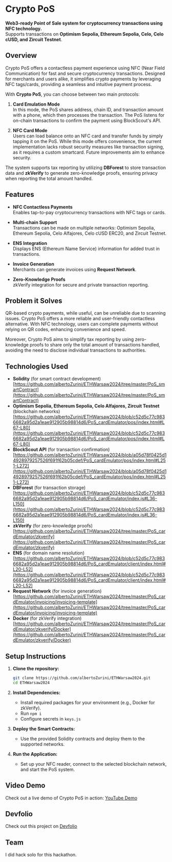 # Crypto PoS

**Web3-ready Point of Sale system for cryptocurrency transactions using NFC technology.**  
Supports transactions on **Optimism Sepolia, Ethereum Sepolia, Celo, Celo cUSD, and Zircuit Testnet**.

## Overview

Crypto PoS offers a contactless payment experience using NFC (Near Field Communication) for fast and secure cryptocurrency transactions. Designed for merchants and users alike, it simplifies crypto payments by leveraging NFC tags/cards, providing a seamless and intuitive payment process.

With **Crypto PoS**, you can choose between two main protocols:

1. **Card Emulation Mode**  
   In this mode, the PoS shares address, chain ID, and transaction amount with a phone, which then processes the transaction. The PoS listens for on-chain transactions to confirm the payment using BlockScout's API.

2. **NFC Card Mode**  
   Users can load balance onto an NFC card and transfer funds by simply tapping it on the PoS. While this mode offers convenience, the current implementation lacks robust security measures like transaction signing, as it requires a custom smartcard. Future improvements aim to enhance security.

The system supports tax reporting by utilizing **DBForest** to store transaction data and **zkVerify** to generate zero-knowledge proofs, ensuring privacy when reporting the total amount handled.

## Features

- **NFC Contactless Payments**  
  Enables tap-to-pay cryptocurrency transactions with NFC tags or cards.
  
- **Multi-chain Support**  
  Transactions can be made on multiple networks: Optimism Sepolia, Ethereum Sepolia, Celo Alfajores, Celo cUSD ERC20, and Zircuit Testnet.
  
- **ENS Integration**  
  Displays ENS (Ethereum Name Service) information for added trust in transactions.
  
- **Invoice Generation**  
  Merchants can generate invoices using **Request Network**.
  
- **Zero-Knowledge Proofs**  
  zkVerify integration for secure and private transaction reporting.

## Problem it Solves

QR-based crypto payments, while useful, can be unreliable due to scanning issues. Crypto PoS offers a more reliable and user-friendly contactless alternative. With NFC technology, users can complete payments without relying on QR codes, enhancing convenience and speed.

Moreover, Crypto PoS aims to simplify tax reporting by using zero-knowledge proofs to share only the total amount of transactions handled, avoiding the need to disclose individual transactions to authorities.

## Technologies Used

- **Solidity** (for smart contract development) [https://github.com/albertoZurini/ETHWarsaw2024/tree/master/PoS_smartContract](https://github.com/albertoZurini/ETHWarsaw2024/tree/master/PoS_smartContract)
- **Optimism Sepolia, Ethereum Sepolia, Celo Alfajores, Zircuit Testnet** (blockchain networks) [https://github.com/albertoZurini/ETHWarsaw2024/blob/c52d5c77c9836682a95d2a1eae912905b98814d6/PoS_cardEmulator/pos/index.html#L67-L80](https://github.com/albertoZurini/ETHWarsaw2024/blob/c52d5c77c9836682a95d2a1eae912905b98814d6/PoS_cardEmulator/pos/index.html#L67-L80)
- **BlockScout API** (for transaction confirmation) [https://github.com/albertoZurini/ETHWarsaw2024/blob/a05d78f0425d14928979257526f691f62b05cdef/PoS_cardEmulator/pos/index.html#L251-L272](https://github.com/albertoZurini/ETHWarsaw2024/blob/a05d78f0425d14928979257526f691f62b05cdef/PoS_cardEmulator/pos/index.html#L251-L272)
- **DBForest** (for transaction storage) [https://github.com/albertoZurini/ETHWarsaw2024/blob/c52d5c77c9836682a95d2a1eae912905b98814d6/PoS_cardEmulator/index.js#L36-L150](https://github.com/albertoZurini/ETHWarsaw2024/blob/c52d5c77c9836682a95d2a1eae912905b98814d6/PoS_cardEmulator/index.js#L36-L150)
- **zkVerify** (for zero-knowledge proofs) [https://github.com/albertoZurini/ETHWarsaw2024/tree/master/PoS_cardEmulator/zkverify](https://github.com/albertoZurini/ETHWarsaw2024/tree/master/PoS_cardEmulator/zkverify)
- **ENS** (for domain name resolution) [https://github.com/albertoZurini/ETHWarsaw2024/blob/c52d5c77c9836682a95d2a1eae912905b98814d6/PoS_cardEmulator/client/index.html#L20-L52](https://github.com/albertoZurini/ETHWarsaw2024/blob/c52d5c77c9836682a95d2a1eae912905b98814d6/PoS_cardEmulator/client/index.html#L20-L52)
- **Request Network** (for invoice generation) [https://github.com/albertoZurini/ETHWarsaw2024/tree/master/PoS_cardEmulator/invoicing/invoicing-template](https://github.com/albertoZurini/ETHWarsaw2024/tree/master/PoS_cardEmulator/invoicing/invoicing-template)
- **Docker** (for zkVerify integration) [https://github.com/albertoZurini/ETHWarsaw2024/tree/master/PoS_cardEmulator/zkverify/Docker](https://github.com/albertoZurini/ETHWarsaw2024/tree/master/PoS_cardEmulator/zkverify/Docker)

## Setup Instructions

1. **Clone the repository:**
   ```bash
   git clone https://github.com/albertoZurini/ETHWarsaw2024.git
   cd ETHWarsaw2024
   ```

2. **Install Dependencies:**
   - Install required packages for your environment (e.g., Docker for zkVerify).
   - Run `npm i`
   - Configure secrets in `keys.js`
   
3. **Deploy the Smart Contracts:**
   - Use the provided Solidity contracts and deploy them to the supported networks.

4. **Run the Application:**
   - Set up your NFC reader, connect to the selected blockchain network, and start the PoS system.

## Video Demo

Check out a live demo of Crypto PoS in action: [YouTube Demo](https://youtu.be/pssMTk7GiSk)

## Devfolio

Check out this project on [Devfolio](https://devfolio.co/projects/cryptopos-9345)

## Team

I did hack solo for this hackathon.
